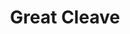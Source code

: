 ---
title: "Great Cleave"

feat:
  types: ["General", "Fighter"]
  prerequisite: |
    Str 13, Cleave, Power Attack, base attack bonus +4.
  benefit: |
    This feat works like Cleave, except that there is no limit to the number of times you can use it per round.
  special: |
    A fighter may select Great Cleave as one of his fighter bonus feats.
---